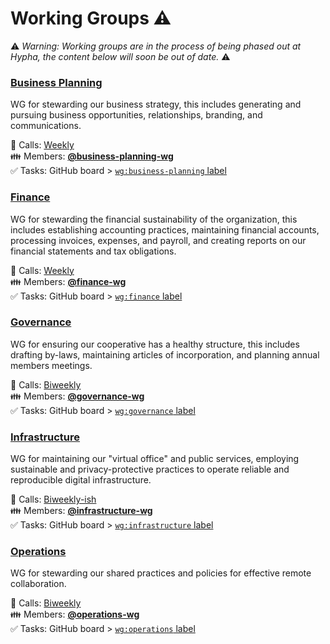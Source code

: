 # Working Groups ⚠️

⚠️ _Warning: Working groups are in the process of being phased out at Hypha, the content below will soon be out of date._ ⚠️

### [Business Planning][biz-wg]

WG for stewarding our business strategy, this includes generating and pursuing business opportunities, relationships, branding, and communications.

📅 Calls: [Weekly][calendar]  
👪 Members: [**@business-planning-wg**][t-biz]  
✅ Tasks: GitHub board > [`wg:business-planning` label][l-biz]  

### [Finance][fin-wg]

WG for stewarding the financial sustainability of the organization, this includes establishing accounting practices, maintaining financial accounts, processing invoices, expenses, and payroll, and creating reports on our financial statements and tax obligations.

📅 Calls: [Weekly][calendar]   
👪 Members: [**@finance-wg**][t-fin]  
✅ Tasks: GitHub board > [`wg:finance` label][l-fin]  

### [Governance][gov-wg]

WG for ensuring our cooperative has a healthy structure, this includes drafting by-laws, maintaining articles of incorporation, and planning annual members meetings.

📅 Calls: [Biweekly][calendar]  
👪 Members: [**@governance-wg**][t-gov]  
✅ Tasks: GitHub board > [`wg:governance` label][l-gov]  

### [Infrastructure][inf-wg]

WG for maintaining our "virtual office" and public services, employing sustainable and privacy-protective practices to operate reliable and reproducible digital infrastructure.

📅 Calls: [Biweekly-ish][calendar]   
👪 Members: [**@infrastructure-wg**][t-inf]  
✅ Tasks: GitHub board > [`wg:infrastructure` label][l-inf]  

### [Operations][ops-wg]

WG for stewarding our shared practices and policies for effective remote collaboration.

📅 Calls: [Biweekly][calendar]  
👪 Members: [**@operations-wg**][t-ops]  
✅ Tasks: GitHub board > [`wg:operations` label][l-ops]  

<!-- Links: Important -->
[calendar]: https://link.hypha.coop/calendar

<!-- Links: Working Groups -->
[biz-wg]: https://link.hypha.coop/biz-wg
[fin-wg]: https://link.hypha.coop/fin-wg
[gov-wg]: https://link.hypha.coop/gov-wg
[ops-wg]: https://link.hypha.coop/ops-wg
[inf-wg]: https://link.hypha.coop/inf-wg

[l-biz]: https://github.com/orgs/hyphacoop/projects/2?card_filter_query=label:"wg:business-planning"
[l-fin]: https://github.com/orgs/hyphacoop/projects/2?card_filter_query=label:"wg:finance"
[l-gov]: https://github.com/orgs/hyphacoop/projects/2?card_filter_query=label:"wg:governance"
[l-ops]: https://github.com/orgs/hyphacoop/projects/2?card_filter_query=label:"wg:operations"
[l-inf]: https://github.com/orgs/hyphacoop/projects/2?card_filter_query=label:"wg:infrastructure"

[t-biz]: https://github.com/orgs/hyphacoop/teams/business-planning-wg/members
[t-fin]: https://github.com/orgs/hyphacoop/teams/finance-wg/members
[t-gov]: https://github.com/orgs/hyphacoop/teams/governance-wg/members 
[t-ops]: https://github.com/orgs/hyphacoop/teams/operations-wg/members
[t-inf]: https://github.com/orgs/hyphacoop/teams/infrastructure-wg/members
